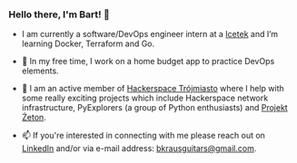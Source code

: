 ### Hello there, I'm Bart! 👋
- I am currently a software/DevOps engineer intern at a [Icetek](https://www.icetek.io/) and I’m learning Docker, Terraform and Go.

- 🔭 In my free time, I work on a home budget app to practice DevOps elements.

- 🌟 I am an active member of [Hackerspace Trójmiasto](https://hs3.pl/) where I help with some really exciting projects which include Hackerspace network infrastructure, PyExplorers (a group of Python enthusiasts) and [Projekt Żeton](https://www.projekt-zeton.pl/).

- 📫 If you're interested in connecting with me please reach out on [LinkedIn](https://www.linkedin.com/in/bartłomiej-kraus-a0913b27a/) and/or via e-mail address: [bkrausguitars@gmail.com](bkrausguitars@gmail.com).
